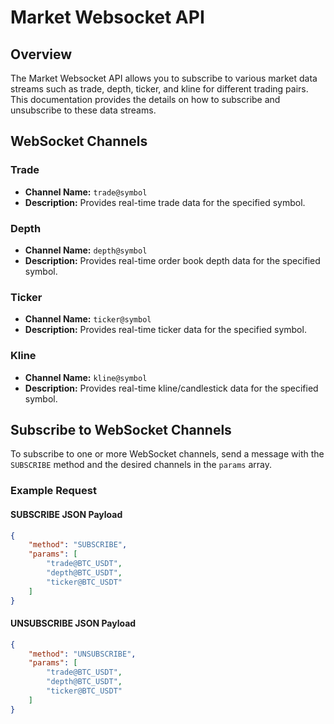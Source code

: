 # Market Websocket API

## Overview

The Market Websocket API allows you to subscribe to various market data streams such as trade, depth, ticker, and kline for different trading pairs. This documentation provides the details on how to subscribe and unsubscribe to these data streams.

## WebSocket Channels

### Trade
- **Channel Name:** `trade@symbol`
- **Description:** Provides real-time trade data for the specified symbol.

### Depth
- **Channel Name:** `depth@symbol`
- **Description:** Provides real-time order book depth data for the specified symbol.

### Ticker
- **Channel Name:** `ticker@symbol`
- **Description:** Provides real-time ticker data for the specified symbol.

### Kline
- **Channel Name:** `kline@symbol`
- **Description:** Provides real-time kline/candlestick data for the specified symbol.

## Subscribe to WebSocket Channels

To subscribe to one or more WebSocket channels, send a message with the `SUBSCRIBE` method and the desired channels in the `params` array.

### Example Request

#### SUBSCRIBE JSON Payload
```json
{
    "method": "SUBSCRIBE",
    "params": [
        "trade@BTC_USDT",
        "depth@BTC_USDT",
        "ticker@BTC_USDT"
    ]
}
```

#### UNSUBSCRIBE JSON Payload
```json
{
    "method": "UNSUBSCRIBE",
    "params": [
        "trade@BTC_USDT",
        "depth@BTC_USDT",
        "ticker@BTC_USDT"
    ]
}
```